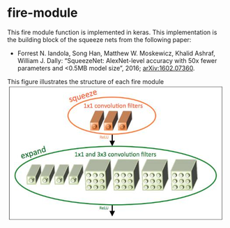 # fire-module
This fire module function is implemented in keras.
This implementation is the building block of the squeeze nets from the following paper:
<ul>
<li>
Forrest N. Iandola, Song Han, Matthew W. Moskewicz, Khalid Ashraf, William J. Dally: “SqueezeNet: AlexNet-level accuracy with 50x fewer parameters and <0.5MB model size”, 2016; <a href='http://arxiv.org/abs/1602.07360'>arXiv:1602.07360</a>.
</li>
</ul>

This figure illustrates the structure of each fire module
<br>
<img src="/FireModule.jpg" alt="Fire Module"/>
